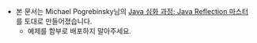 

- 본 문서는 Michael Pogrebinsky님의 [Java 심화 과정: Java Reflection 마스터](https://www.udemy.com/course/java-reflection-master/)를 토대로 만들어졌습니다.
    - 예제를 함부로 배포하지 말아주세요.
